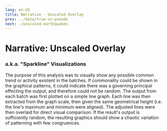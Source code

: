 ```yaml
---
lang: en-US
title: Narrative - Unscaled Overlay
prev: ../data/true-vs-pseudo
next: ./unscaled-earthquakes
---
```


# Narrative: Unscaled Overlay

### a.k.a. "Sparkline" Visualizations

The purpose of this analysis was to visually show any possible common trend or activity existent in the batches. If commonality could be shown in the graphical patterns, it could indicate there was a governing principal effecting the output, and therefore could not be random. The output from each batch was first plotted on a simple line graph. Each line was then extracted from the graph scale, then given the same geometrical height (i.e. the line's maximum and minimum were aligned). The adjusted lines were then overlaid for direct visual comparison. If the result's output is sufficiently random, the resulting graphics should show a chaotic variation of patterning with few congruences.
